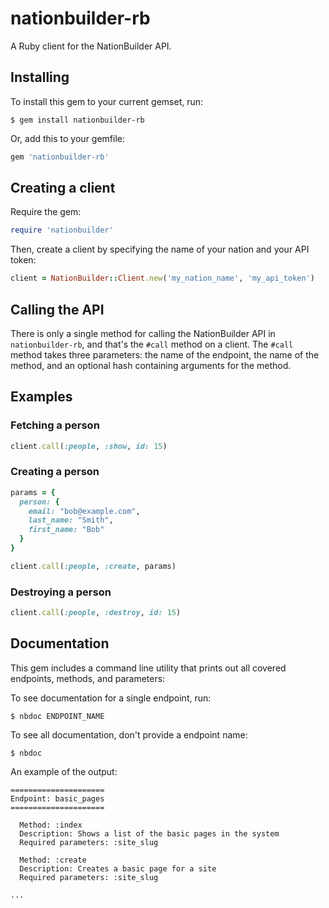 # nationbuilder-rb

A Ruby client for the NationBuilder API.

## Installing

To install this gem to your current gemset, run:

```shell
$ gem install nationbuilder-rb
```

Or, add this to your gemfile:

```ruby
gem 'nationbuilder-rb'
```

## Creating a client

Require the gem:

```ruby
require 'nationbuilder'
```

Then, create a client by specifying the name of your nation and
your API token:

```ruby
client = NationBuilder::Client.new('my_nation_name', 'my_api_token')
```

## Calling the API

There is only a single method for calling the NationBuilder API in
`nationbuilder-rb`, and that's the `#call` method on a client. The
`#call` method takes three parameters: the name of the endpoint,
the name of the method, and an optional hash containing arguments
for the method.

## Examples

### Fetching a person

```ruby
client.call(:people, :show, id: 15)
```

### Creating a person

```ruby
params = {
  person: {
    email: "bob@example.com",
    last_name: "Smith",
    first_name: "Bob"
  }
}

client.call(:people, :create, params)
```

### Destroying a person

```ruby
client.call(:people, :destroy, id: 15)
```

## Documentation

This gem includes a command line utility that prints out
all covered endpoints, methods, and parameters:

To see documentation for a single endpoint, run:

```shell
$ nbdoc ENDPOINT_NAME
```

To see all documentation, don't provide a endpoint name:

```shell
$ nbdoc
```

An example of the output:

```
=====================
Endpoint: basic_pages
=====================

  Method: :index
  Description: Shows a list of the basic pages in the system
  Required parameters: :site_slug

  Method: :create
  Description: Creates a basic page for a site
  Required parameters: :site_slug

...
```